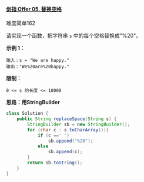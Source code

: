 #### [剑指 Offer 05. 替换空格](https://leetcode-cn.com/problems/ti-huan-kong-ge-lcof/)

难度简单162

请实现一个函数，把字符串 `s` 中的每个空格替换成"%20"。

 

**示例 1：**

```
输入：s = "We are happy."
输出："We%20are%20happy."
```

 

**限制：**

```
0 <= s 的长度 <= 10000
```



**思路：用StringBuilder**

```java
class Solution {
    public String replaceSpace(String s) {
        StringBuilder sb = new StringBuilder();
        for (char c : s.toCharArray()){
            if (c ==' ')
                sb.append("%20");
            else
                sb.append(c);
        }
        return sb.toString();
    }
}
```

